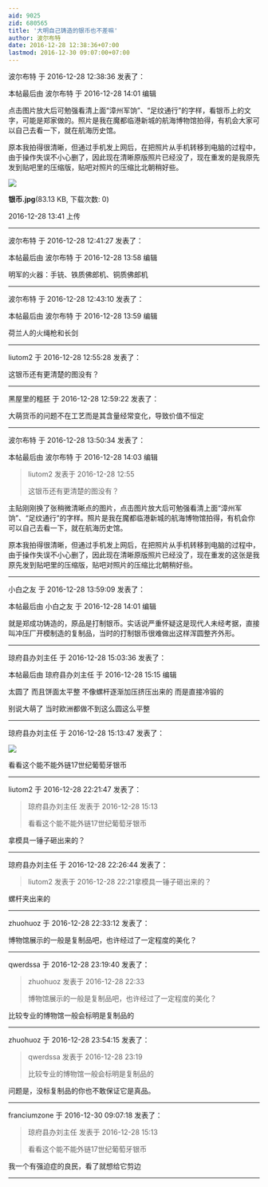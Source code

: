 ```yaml
---
aid: 9025
zid: 680565
title: '大明自己铸造的银币也不差嘛'
author: 波尔布特
date: 2016-12-28 12:38:36+07:00
lastmod: 2016-12-30 09:07:00+07:00
---
```


波尔布特 于 2016-12-28 12:38:36 发表了：

本帖最后由 波尔布特 于 2016-12-28 14:01 编辑 

点击图片放大后可勉强看清上面“漳州军饷”、“足纹通行”的字样，看银币上的文字，可能是郑家做的。照片是我在魔都临港新城的航海博物馆拍得，有机会大家可以自己去看一下，就在航海历史馆。

原本我拍得很清晰，但通过手机发上网后，在把照片从手机转移到电脑的过程中，由于操作失误不小心删了，因此现在清晰原版照片已经没了，现在重发的是我原先发到贴吧里的压缩版，贴吧对照片的压缩比北朝稍好些。

![](https://cdn.jsdelivr.net/gh/lzjluzijie/beichao@main/static/img/134114eddllxd84ii7tit0.jpg)



**银币.jpg**(83.13 KB, 下载次数: 0)



2016-12-28 13:41 上传

---------

波尔布特 于 2016-12-28 12:41:27 发表了：

本帖最后由 波尔布特 于 2016-12-28 13:58 编辑 

明军的火器：手铳、铁质佛郎机、铜质佛郎机

---------

波尔布特 于 2016-12-28 12:43:10 发表了：

本帖最后由 波尔布特 于 2016-12-28 13:59 编辑 

荷兰人的火绳枪和长剑

---------

liutom2 于 2016-12-28 12:55:28 发表了：

这银币还有更清楚的图没有？

---------

黑屋里的粗胚 于 2016-12-28 12:59:22 发表了：

大萌货币的问题不在工艺而是其含量经常变化，导致价值不恒定

---------

波尔布特 于 2016-12-28 13:50:34 发表了：

本帖最后由 波尔布特 于 2016-12-28 14:03 编辑 


> 
> liutom2 发表于 2016-12-28 12:55
> 
> 这银币还有更清楚的图没有？



主贴刚刚换了张稍微清晰点的图片，点击图片放大后可勉强看清上面“漳州军饷”、“足纹通行”的字样。照片是我在魔都临港新城的航海博物馆拍得，有机会你可以自己去看一下，就在航海历史馆。

原本我拍得很清晰，但通过手机发上网后，在把照片从手机转移到电脑的过程中，由于操作失误不小心删了，因此现在清晰原版照片已经没了，现在重发的这张是我原先发到贴吧里的压缩版，贴吧对照片的压缩比北朝稍好些。

---------

小白之友 于 2016-12-28 13:59:09 发表了：

本帖最后由 小白之友 于 2016-12-28 14:01 编辑 

就是郑成功铸造的，原品是打制银币。实话说严重怀疑这是现代人未经考据，直接叫冲压厂开模制造的复制品，当时的打制银币很难做出这样浑圆整齐外形。

---------

琼府县办刘主任 于 2016-12-28 15:03:36 发表了：

本帖最后由 琼府县办刘主任 于 2016-12-28 15:15 编辑 



太圆了 而且饼面太平整 不像螺杆逐渐加压挤压出来的 而是直接冷锻的



别说大萌了 当时欧洲都做不到这么圆这么平整

---------

琼府县办刘主任 于 2016-12-28 15:13:47 发表了：

![](http://auction.ig365.cn/sdb/oldimg/ff99/ff9975a8832097b4f28c45f63cc56c8e.jpg)

看看这个能不能外链17世纪葡萄牙银币

---------

liutom2 于 2016-12-28 22:21:47 发表了：

> 琼府县办刘主任 发表于 2016-12-28 15:13
> 
> 看看这个能不能外链17世纪葡萄牙银币



拿模具一锤子砸出来的？

---------

琼府县办刘主任 于 2016-12-28 22:26:44 发表了：

> liutom2 发表于 2016-12-28 22:21拿模具一锤子砸出来的？



螺杆夹出来的

---------

zhuohuoz 于 2016-12-28 22:33:12 发表了：

博物馆展示的一般是复制品吧，也许经过了一定程度的美化？

---------

qwerdssa 于 2016-12-28 23:19:40 发表了：

> zhuohuoz 发表于 2016-12-28 22:33
> 
> 博物馆展示的一般是复制品吧，也许经过了一定程度的美化？



比较专业的博物馆一般会标明是复制品的

---------

zhuohuoz 于 2016-12-28 23:54:15 发表了：

> qwerdssa 发表于 2016-12-28 23:19
> 
> 比较专业的博物馆一般会标明是复制品的



问题是，没标复制品的你也不敢保证它是真品。

---------

franciumzone 于 2016-12-30 09:07:18 发表了：

> 琼府县办刘主任 发表于 2016-12-28 15:13
> 
> 看看这个能不能外链17世纪葡萄牙银币



我一个有强迫症的良民，看了就想给它剪边

---------


